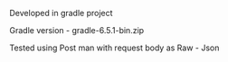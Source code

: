 Developed in gradle project

Gradle version - gradle-6.5.1-bin.zip


Tested using Post man with request body as Raw - Json
